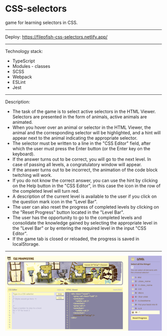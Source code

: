 # CSS-selectors
game for learning selectors in CSS.
*********
Deploy: https://fileofish-css-selectors.netlify.app/
*********
Technology stack: 
- TypeScript
- Modules - classes
- SCSS
- Webpack
- ESLint
- Jest
*********
Description: 
- The task of the game is to select active selectors in the HTML Viewer. Selectors are presented in the form of animals, active animals are animated.
- When you hover over an animal or selector in the HTML Viewer, the animal and the corresponding selector will be highlighted, and a hint will appear next to the animal indicating the appropriate selector.
- The selector must be written to a line in the "CSS Editor" field, after which the user must press the Enter button (or the Enter key on the keyboard).
- If the answer turns out to be correct, you will go to the next level. In case of passing all levels, a congratulatory window will appear.
- If the answer turns out to be incorrect, the animation of the code block twitching will work.
- If you do not know the correct answer, you can use the hint by clicking on the Help button in the "CSS Editor", in this case the icon in the row of the completed level will turn red.
- A description of the current level is available to the user if you click on the question mark icon in the "Level Bar".
- The user can also reset the progress of completed levels by clicking on the "Reset Progress" button located in the "Level Bar".
- The user has the opportunity to go to the completed levels and consolidate the knowledge gained by selecting the appropriate level in the "Level Bar" or by entering the required level in the input "CSS Editor".
- If the game tab is closed or reloaded, the progress is saved in localStorage.
*********
![photo](src/assets/img/screen-css-selectors.png)
